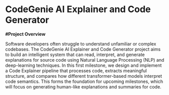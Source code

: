 # CodeGenie AI Explainer and Code Generator
**#Project Overview**

Software developers often struggle to understand unfamiliar or complex codebases.
The CodeGenie AI Explainer and Code Generator project aims to build an intelligent system that can read, interpret, and generate explanations for source code using Natural Language Processing (NLP) and deep-learning techniques.
In this first milestone, we design and implement a Code Explainer pipeline that processes code, extracts meaningful structure, and compares how different transformer-based models interpret code semantics.
This forms the foundation for upcoming milestones, which will focus on generating human-like explanations and summaries for code.


